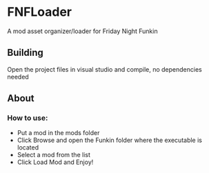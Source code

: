 # FNFLoader
A mod asset organizer/loader for Friday Night Funkin

## Building
Open the project files in visual studio and compile, no dependencies needed


## About 
### How to use:
* Put a mod in the mods folder
* Click Browse and open the Funkin folder where the executable is located
* Select a mod from the list
* Click Load Mod and Enjoy!
